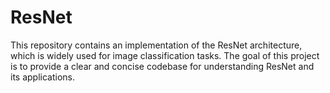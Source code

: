 # ResNet

This repository contains an implementation of the ResNet architecture, which is widely used for image classification tasks. The goal of this project is to provide a clear and concise codebase for understanding ResNet and its applications.